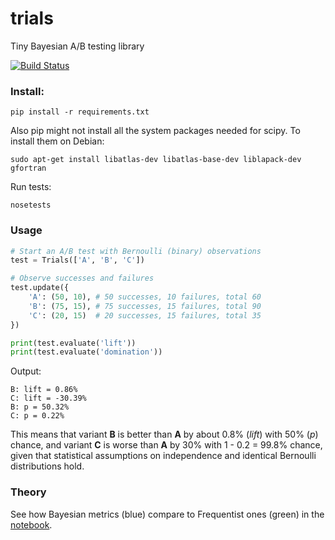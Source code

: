 trials
======
Tiny Bayesian A/B testing library

[![Build Status](https://travis-ci.org/bogdan-kulynych/trials.svg?branch=master)](https://travis-ci.org/bogdan-kulynych/trials)

### Install:

```
pip install -r requirements.txt
```

Also pip might not install all the system packages needed for scipy. To install them on Debian:

```
sudo apt-get install libatlas-dev libatlas-base-dev liblapack-dev gfortran
```

Run tests:

```
nosetests
```

### Usage

```python
# Start an A/B test with Bernoulli (binary) observations
test = Trials(['A', 'B', 'C'])

# Observe successes and failures
test.update({
    'A': (50, 10), # 50 successes, 10 failures, total 60
    'B': (75, 15), # 75 successes, 15 failures, total 90
    'C': (20, 15)  # 20 successes, 15 failures, total 35
})

print(test.evaluate('lift'))
print(test.evaluate('domination'))
```

Output:
```
B: lift = 0.86%
C: lift = -30.39%
B: p = 50.32%
C: p = 0.22%
```

This means that variant **B** is better than **A** by about 0.8% (*lift*) with 50% (*p*) chance, and variant **C** is worse than **A** by 30% with 1 - 0.2 = 99.8% chance, given that statistical assumptions on independence and identical Bernoulli distributions hold.

### Theory
See how Bayesian metrics (blue) compare to Frequentist ones (green) in the [notebook](http://nbviewer.ipython.org/github/bogdan-kulynych/trials/blob/master/examples/benchmark.ipynb).